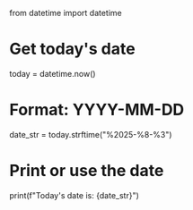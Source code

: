 from datetime import datetime

# Get today's date
today = datetime.now()

# Format: YYYY-MM-DD
date_str = today.strftime("%2025-%8-%3")

# Print or use the date
print(f"Today's date is: {date_str}")
